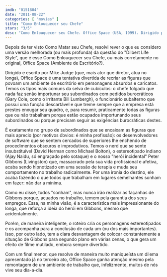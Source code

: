 ```yaml
---
imdb: "0151804"
date: "2011-08-22"
categories: [ "movies" ]
title: "Como Enlouquecer seu Chefe"
stars: "3/5"
desc: "Como Enlouquecer seu Chefe. Office Space (USA, 1999). Dirigido por Mike Judge. Escrito por Mike Judge, Mike Judge. Com Ron Livingston, Jennifer Aniston, David Herman, Ajay Naidu, Diedrich Bader, Stephen Root, Gary Cole, Richard Riehle, Alexandra Wentworth."
---
```

Depois de ter visto Como Matar seu Chefe, resolvi rever o que eu considero uma versão melhorada (ou mais profunda) da questão do "Dilbert Life Style", que é esse Como Enlouquecer seu Chefe, ou mais corretamente no original, Office Space (Ambiente de Escritório?).

Dirigido e escrito por Mike Judge (que, mais ator que diretor, atua no longa), Office Space é uma tentativa divertida de recriar as figuras que povoam um ambiente de escritório em personagens absurdos e caricatos. Temos os tipos mais comuns da selva de cubículos: o chefe folgado que nada faz senão importunar seu subordinados com pedidos burocráticos (Gary Cole, como o irritante Bill Lumbergh), o funcionário subalterno que possui uma função descartável e que treme sempre que a empresa está prestes enxugar seu quadro, e, para resumir, praticamente todas as figuras que ou não trabalham porque estão ocupados importunando seus subordinados ou porque precisam seguir as exigências burocráticas destes.

É exatamente no grupo de subordinados que se encaixam as figuras que mais aprecio (por motivos óbvios: é minha profissão): os desenvolvedores de software que se sentem cercados de superiores lhe enchendo de procedimentos obscuros e improdutivos. Temos o nerd que se sente insubstituível (David Herman como Michael Bolton), o estereotipado indiano (Ajay Naidu, só engraçado pelo sotaque) e o nosso "herói incidental" Peter Gibbons (Livingston) que, massacrado pela sua vida profissional e afetiva, acaba sendo hipnotizado em uma sessão de terapia e muda seu comportamento no trabalho radicalmente. Por uma ironia do destino, ele acaba fazendo o que todos que trabalham em lugares semelhantes sonham em fazer: não dar a mínima.

Como eu disse, todos "sonham", mas nunca irão realizar as façanhas de Gibbons porque, acuados no trabalho, temem pela garantia dos seus empregos. Essa, na minha visão, é a característica mais impressionante do longa, que reforça a ideia do herói em Gibbons, mesmo que acidentalmente.

Porém, de maneira inteligente, o roteiro cria os personagens estereotipados e os acompanha para a conclusão de cada um (ou dos mais importantes). Isso, por outro lado, tem a clara desvantagem de colocar constantemente a situação de Gibbons para segundo plano em várias cenas, o que gera um efeito de filme mutilado, embora sempre divertido.

Com um final menor, que resolve de maneira muito maniqueísta um dilema apresentado já no terceiro ato, Office Space ganha atenção mesmo pela remontagem de um ambiente de trabalho que, infelizmente, muitos de nós vive seu dia-a-dia.
